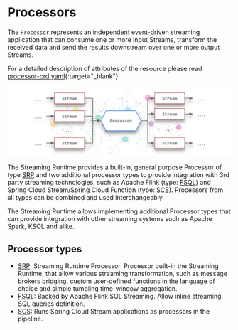 # Processors

The `Processor` represents an independent event-driven streaming application that can consume one or more input Streams, transform the received data and send the results downstream over one or more output Streams. 

For a detailed description of attributes of the resource please read [processor-crd.yaml](https://github.com/vmware-tanzu/streaming-runtimes/blob/main/streaming-runtime-operator/crds/processor-crd.yaml){:target="_blank"}


![Multi In/Out Processor](../../sr-multi-in-out-processor.svg)

The Streaming Runtime provides a built-in, general purpose Processor of type [SRP](srp/overview.md) and two additional processor types to provide integration with 3rd party streaming technologies, such as Apache Flink (type: [FSQL](fsql/overview.md)) and Spring Cloud Stream/Spring Cloud Function (type: [SCS](scs/overview.md)). 
Processors from all types can be combined and used interchangeably.

The Streaming Runtime allows implementing additional Processor types that can provide integration with other streaming systems such as Apache Spark, KSQL and alike.

## Processor types

- [SRP](srp/overview.md): Streaming Runtime Processor. Processor built-in the Streaming Runtime, that allow various streaming transformation, 
such as message brokers bridging, custom user-defined functions in the language of choice and simple tumbling time-window aggregation.
- [FSQL](fsql/overview.md): Backed by Apache Flink SQL Streaming. Allow inline streaming SQL queries definition.
- [SCS](scs/overview.md): Runs Spring Cloud Stream applications as processors in the pipeline.
